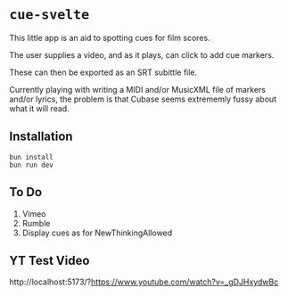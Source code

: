 # `cue-svelte`

This little app is an aid to spotting cues for film scores.

The user supplies a video, and as it plays, can click to add cue markers.

These can then be exported as an SRT subittle file.

Currently playing with writing a MIDI and/or MusicXML file of markers and/or lyrics,
the problem is that Cubase seems extrememly fussy about what it will read.

## Installation

    bun install
    bun run dev

## To Do

1. Vimeo
1. Rumble
1. Display cues as for NewThinkingAllowed

## YT Test Video

http://localhost:5173/?https://www.youtube.com/watch?v=_gDJHxydwBc

